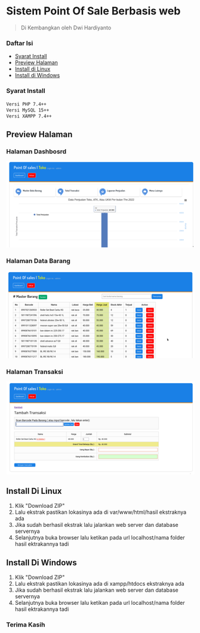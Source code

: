 # Sistem Point Of Sale Berbasis web 
> Di Kembangkan oleh Dwi Hardiyanto

### Daftar Isi
* [Syarat Install](#syarat-install)
* [Preview Halaman](#preview-halaman)
* [Install di Linux](#install-di-linux)
* [Install di Windows](#install-di-windows)


### Syarat Install
```
Versi PHP 7.4++
Versi MySQL 15++
Versi XAMPP 7.4++
```
## Preview Halaman
### Halaman Dashbosrd
![alt text](https://github.com/dwiHard/PointOfSale-UMKM/blob/main/preview/dashboard.png)
<br>
### Halaman Data Barang
![alt text](https://github.com/dwiHard/PointOfSale-UMKM/blob/main/preview/barang.png)
<br>
### Halaman Transaksi
![alt text](https://github.com/dwiHard/PointOfSale-UMKM/blob/main/preview/trasaksi.png)

## Install Di Linux
1. Klik "Download ZIP"
2. Lalu ekstrak pastikan lokasinya ada di var/www/html/hasil ekstraknya ada
3. Jika sudah berhasil ekstrak lalu jalankan web server dan database servernya
4. Selanjutnya buka browser lalu ketikan pada url localhost/nama folder hasil ektrakannya tadi

## Install Di Windows
1. Klik "Download ZIP"
2. Lalu ekstrak pastikan lokasinya ada di xampp/htdocs ekstraknya ada
3. Jika sudah berhasil ekstrak lalu jalankan web server dan database servernya
4. Selanjutnya buka browser lalu ketikan pada url localhost/nama folder hasil ektrakannya tadi

### Terima Kasih
